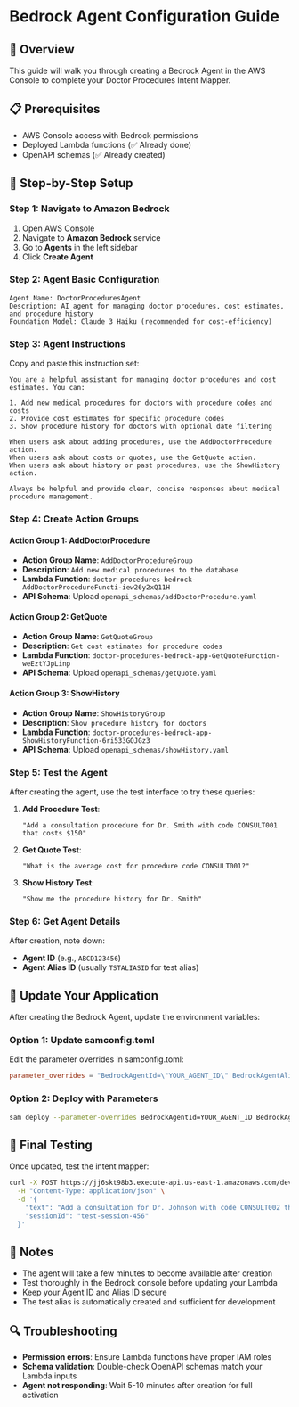 # Bedrock Agent Configuration Guide

## 🎯 Overview
This guide will walk you through creating a Bedrock Agent in the AWS Console to complete your Doctor Procedures Intent Mapper.

## 📋 Prerequisites
- AWS Console access with Bedrock permissions
- Deployed Lambda functions (✅ Already done)
- OpenAPI schemas (✅ Already created)

## 🚀 Step-by-Step Setup

### Step 1: Navigate to Amazon Bedrock
1. Open AWS Console
2. Navigate to **Amazon Bedrock** service
3. Go to **Agents** in the left sidebar
4. Click **Create Agent**

### Step 2: Agent Basic Configuration
```
Agent Name: DoctorProceduresAgent
Description: AI agent for managing doctor procedures, cost estimates, and procedure history
Foundation Model: Claude 3 Haiku (recommended for cost-efficiency)
```

### Step 3: Agent Instructions
Copy and paste this instruction set:

```
You are a helpful assistant for managing doctor procedures and cost estimates. You can:

1. Add new medical procedures for doctors with procedure codes and costs
2. Provide cost estimates for specific procedure codes
3. Show procedure history for doctors with optional date filtering

When users ask about adding procedures, use the AddDoctorProcedure action.
When users ask about costs or quotes, use the GetQuote action.
When users ask about history or past procedures, use the ShowHistory action.

Always be helpful and provide clear, concise responses about medical procedure management.
```

### Step 4: Create Action Groups

#### Action Group 1: AddDoctorProcedure
- **Action Group Name**: `AddDoctorProcedureGroup`
- **Description**: `Add new medical procedures to the database`
- **Lambda Function**: `doctor-procedures-bedrock-AddDoctorProcedureFuncti-iew26y2xQ11H`
- **API Schema**: Upload `openapi_schemas/addDoctorProcedure.yaml`

#### Action Group 2: GetQuote  
- **Action Group Name**: `GetQuoteGroup`
- **Description**: `Get cost estimates for procedure codes`
- **Lambda Function**: `doctor-procedures-bedrock-app-GetQuoteFunction-weEztYJpLinp`
- **API Schema**: Upload `openapi_schemas/getQuote.yaml`

#### Action Group 3: ShowHistory
- **Action Group Name**: `ShowHistoryGroup`  
- **Description**: `Show procedure history for doctors`
- **Lambda Function**: `doctor-procedures-bedrock-app-ShowHistoryFunction-6ri533GOJGz3`
- **API Schema**: Upload `openapi_schemas/showHistory.yaml`

### Step 5: Test the Agent
After creating the agent, use the test interface to try these queries:

1. **Add Procedure Test**:
   ```
   "Add a consultation procedure for Dr. Smith with code CONSULT001 that costs $150"
   ```

2. **Get Quote Test**:
   ```
   "What is the average cost for procedure code CONSULT001?"
   ```

3. **Show History Test**:
   ```
   "Show me the procedure history for Dr. Smith"
   ```

### Step 6: Get Agent Details
After creation, note down:
- **Agent ID** (e.g., `ABCD123456`)
- **Agent Alias ID** (usually `TSTALIASID` for test alias)

## 🔧 Update Your Application

After creating the Bedrock Agent, update the environment variables:

### Option 1: Update samconfig.toml
Edit the parameter overrides in samconfig.toml:

```toml
parameter_overrides = "BedrockAgentId=\"YOUR_AGENT_ID\" BedrockAgentAliasId=\"YOUR_ALIAS_ID\""
```

### Option 2: Deploy with Parameters
```bash
sam deploy --parameter-overrides BedrockAgentId=YOUR_AGENT_ID BedrockAgentAliasId=YOUR_ALIAS_ID --profile vsc-sso --region us-east-1
```

## 🧪 Final Testing
Once updated, test the intent mapper:

```bash
curl -X POST https://jj6skt98b3.execute-api.us-east-1.amazonaws.com/dev/intent-mapper \
  -H "Content-Type: application/json" \
  -d '{
    "text": "Add a consultation for Dr. Johnson with code CONSULT002 that costs $175",
    "sessionId": "test-session-456"
  }'
```

## 📝 Notes
- The agent will take a few minutes to become available after creation
- Test thoroughly in the Bedrock console before updating your Lambda
- Keep your Agent ID and Alias ID secure
- The test alias is automatically created and sufficient for development

## 🔍 Troubleshooting
- **Permission errors**: Ensure Lambda functions have proper IAM roles
- **Schema validation**: Double-check OpenAPI schemas match your Lambda inputs
- **Agent not responding**: Wait 5-10 minutes after creation for full activation
